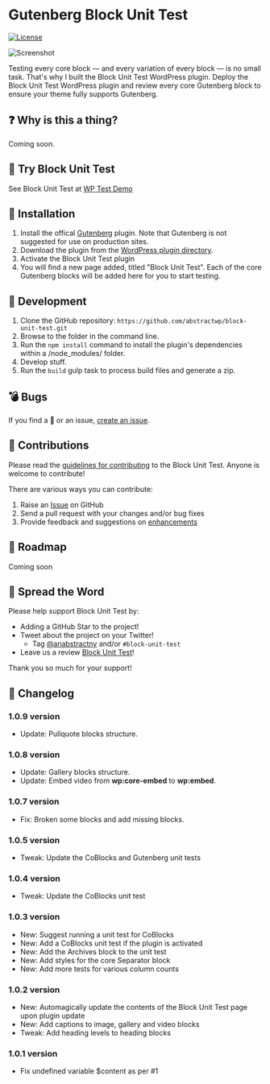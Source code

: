 # Gutenberg Block Unit Test

[![License](https://img.shields.io/badge/license-GPL--3.0%2B-red.svg)](https://github.com/richtabor/block-unit-test/blob/master/license.txt)

![Screenshot](https://demotest.abstractwp.com/wp-content/uploads/2022/08/block-unit-test-screenshot.jpg)

Testing every core block — and every variation of every block — is no small task. That's why I built the Block Unit Test WordPress plugin. Deploy the Block Unit Test WordPress plugin and review every core Gutenberg block to ensure your theme fully supports Gutenberg.

## :question: Why is this a thing?

Coming soon.

## :movie_camera: Try Block Unit Test

See Block Unit Test at [WP Test Demo](https://demotest.abstractwp.com/block-unit-test/)

## :electric_plug: Installation

1. Install the offical [Gutenberg](https://wordpress.org/plugins/gutenberg/) plugin. Note that Gutenberg is not suggested for use on production sites.
2. Download the plugin from the [WordPress plugin directory](https://wordpress.org/plugins/block-unit-test/).
3. Activate the Block Unit Test plugin
4. You will find a new page added, titled "Block Unit Test". Each of the core Gutenberg blocks will be added here for you to start testing.

## :hammer: Development

1. Clone the GitHub repository: `https://github.com/abstractwp/block-unit-test.git`
2. Browse to the folder in the command line.
3. Run the `npm install` command to install the plugin's dependencies within a /node_modules/ folder.
4. Develop stuff.
5. Run the `build` gulp task to process build files and generate a zip.

## :bomb: Bugs

If you find a 🐞 or an issue, [create an issue](https://github.com/abstractwp/block-unit-test/issues/new).

## :information_desk_person: Contributions

Please read the [guidelines for contributing](https://github.com/abstractwp/block-unit-test/blob/master/CONTRIBUTING.md) to the Block Unit Test. Anyone is welcome to contribute!

There are various ways you can contribute:

1. Raise an [Issue](https://github.com/abstractwp/block-unit-test/issues/new) on GitHub
2. Send a pull request with your changes and/or bug fixes
3. Provide feedback and suggestions on [enhancements](https://github.com/abstractwp/block-unit-test/issues?direction=desc&labels=Enhancement&page=1&sort=created&state=open)

## :dart: Roadmap

Coming soon

## :tada: Spread the Word

Please help support Block Unit Test by:

- Adding a GitHub Star to the project!
- Tweet about the project on your Twitter!
  - Tag [@anabstractny](https://twitter.com/anabstractny) and/or `#block-unit-test`
- Leave us a review [Block Unit Test](https://wordpress.org/plugins/block-unit-test/)!

Thank you so much for your support!

## :scroll: Changelog

### 1.0.9 version

- Update: Pullquote blocks structure.

### 1.0.8 version

- Update: Gallery blocks structure.
- Update: Embed video from **wp:core-embed** to **wp:embed**.

### 1.0.7 version

- Fix: Broken some blocks and add missing blocks.

### 1.0.5 version

- Tweak: Update the CoBlocks and Gutenberg unit tests

### 1.0.4 version

- Tweak: Update the CoBlocks unit test

### 1.0.3 version

- New: Suggest running a unit test for CoBlocks
- New: Add a CoBlocks unit test if the plugin is activated
- New: Add the Archives block to the unit test
- New: Add styles for the core Separator block
- New: Add more tests for various column counts

### 1.0.2 version

- New: Automagically update the contents of the Block Unit Test page upon plugin update
- New: Add captions to image, gallery and video blocks
- Tweak: Add heading levels to heading blocks

### 1.0.1 version

- Fix undefined variable $content as per #1
